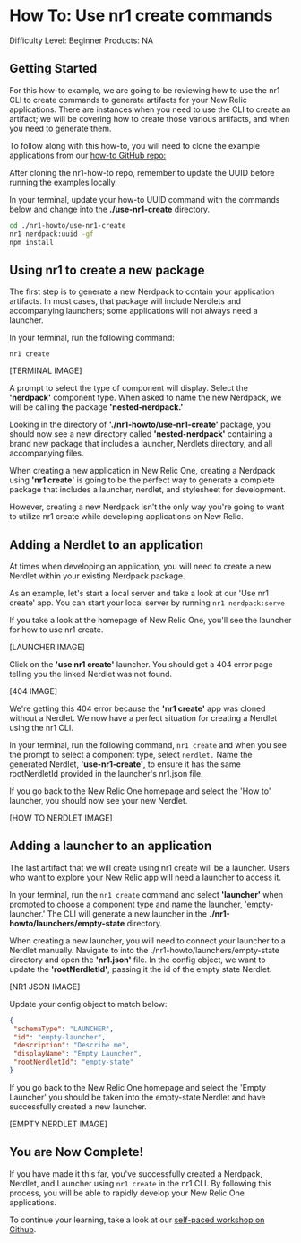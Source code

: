 # How To: Use nr1 create commands
Difficulty Level: Beginner
Products: NA

## Getting Started
For this how-to example, we are going to be reviewing how to use the nr1 CLI to create commands to generate artifacts for your New Relic applications. There are instances when you need to use the CLI to create an artifact; we will be covering how to create those various artifacts, and when you need to generate them.

To follow along with this how-to, you will need to clone the example applications from our [how-to GitHub repo:](https://github.com/newrelic/nr1-how-to)

After cloning the nr1-how-to repo, remember to update the UUID before running the examples locally.

In your terminal, update your how-to UUID command with the commands below and change into the __./use-nr1-create__ directory.

```bash
cd ./nr1-howto/use-nr1-create
nr1 nerdpack:uuid -gf
npm install
```
## Using nr1 to create a new package

 The first step is to generate a new Nerdpack to contain your application artifacts. In most cases, that package will include Nerdlets and accompanying launchers;  some applications will not always need a launcher.

In your terminal, run the following command:

`nr1 create`

[TERMINAL IMAGE]

A prompt to select the type of component will display. Select the __'nerdpack'__ component type. When asked to name the new Nerdpack, we will be calling the package __'nested-nerdpack.'__

Looking in the directory of __'./nr1-howto/use-nr1-create'__ package, you should now see a new directory called __'nested-nerdpack'__ containing a brand new package that includes a launcher,  Nerdlets directory, and all accompanying files.

When creating a new application in New Relic One, creating a Nerdpack using __'nr1 create'__ is going to be the perfect way to generate a complete package that includes a launcher, nerdlet, and stylesheet for development.

However, creating a new Nerdpack isn't the only way you're going to want to utilize nr1 create while developing applications on New Relic.

## Adding a Nerdlet to an application

At times when developing an application, you will need to create a new Nerdlet within your existing Nerdpack package.

As an example, let's start a local server and take a look at our 'Use nr1 create' app. You can start your local server by running `nr1 nerdpack:serve`

If you take a look at the homepage of New Relic One, you'll see the launcher for how to use nr1 create.

[LAUNCHER IMAGE]

Click on the __'use nr1 create'__ launcher. You should get a 404 error page telling you the linked Nerdlet was not found.

[404 IMAGE]

We're getting this 404 error because the __'nr1 create'__ app was cloned without a Nerdlet. We now have a perfect situation for creating a Nerdlet using the nr1 CLI.

In your terminal, run the following command, `nr1 create` and when you see the prompt to select a component type, select `nerdlet.` Name the generated Nerdlet, __'use-nr1-create'__, to ensure it has the same rootNerdletId provided in the launcher's nr1.json file.

If you go back to the New Relic One homepage and select the 'How to' launcher, you should now see your new Nerdlet.

[HOW TO NERDLET IMAGE]

## Adding a launcher to an application

The last artifact that we will create using nr1 create will be a launcher. Users who want to explore your New Relic app will need a launcher to access it.

In your terminal, run the `nr1 create` command and select __'launcher'__ when prompted to choose a component type and name the launcher, 'empty-launcher.' The CLI will generate a new launcher in the __./nr1-howto/launchers/empty-state__ directory.

When creating a new launcher, you will need to connect your launcher to a Nerdlet manually. Navigate to into the ./nr1-howto/launchers/empty-state directory and open the __'nr1.json'__ file. In the config object, we want to update the __'rootNerdletId'__, passing it the id of the empty state Nerdlet.

[NR1 JSON IMAGE]

Update your config object to match below:

```json
{
 "schemaType": "LAUNCHER",
 "id": "empty-launcher",
 "description": "Describe me",
 "displayName": "Empty Launcher",
 "rootNerdletId": "empty-state"
}
```
If you go back to the New Relic One homepage and select the 'Empty Launcher' you should be taken into the empty-state Nerdlet and have successfully created a new launcher.

[EMPTY NERDLET IMAGE]

## You are Now Complete!

 If you have made it this far, you've successfully created a Nerdpack, Nerdlet, and Launcher using `nr1 create` in the nr1 CLI. By following this process, you will be able to rapidly develop your New Relic One applications.

To continue your learning, take a look at our [self-paced workshop on Github](https://github.com/newrelic/nr1-workshop).


